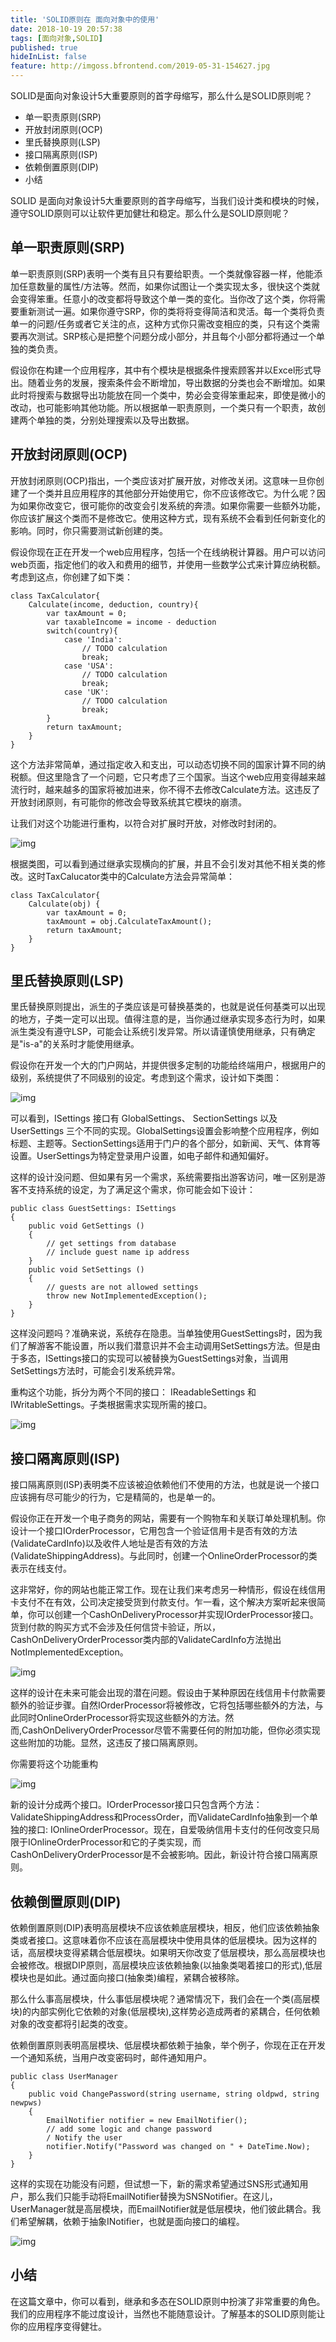 ```yaml
---
title: 'SOLID原则在 面向对象中的使用'
date: 2018-10-19 20:57:38
tags: [面向对象,SOLID]
published: true
hideInList: false
feature: http://imgoss.bfrontend.com/2019-05-31-154627.jpg
---
```


SOLID是面向对象设计5大重要原则的首字母缩写，那么什么是SOLID原则呢？

<!-- more -->

* 单一职责原则(SRP) 
* 开放封闭原则(OCP)
* 里氏替换原则(LSP)
* 接口隔离原则(ISP)
* 依赖倒置原则(DIP)
* 小结


SOLID 是面向对象设计5大重要原则的首字母缩写，当我们设计类和模块的时候，遵守SOLID原则可以让软件更加健壮和稳定。那么什么是SOLID原则呢？


## 单一职责原则(SRP)

单一职责原则(SRP)表明一个类有且只有要给职责。一个类就像容器一样，他能添加任意数量的属性/方法等。然而，如果你试图让一个类实现太多，很快这个类就会变得笨重。任意小的改变都将导致这个单一类的变化。当你改了这个类，你将需要重新测试一遍。如果你遵守SRP，你的类将将变得简洁和灵活。每一个类将负责单一的问题/任务或者它关注的点，这种方式你只需改变相应的类，只有这个类需要再次测试。SRP核心是把整个问题分成小部分，并且每个小部分都将通过一个单独的类负责。

假设你在构建一个应用程序，其中有个模块是根据条件搜索顾客并以Excel形式导出。随着业务的发展，搜索条件会不断增加，导出数据的分类也会不断增加。如果此时将搜索与数据导出功能放在同一个类中，势必会变得笨重起来，即使是微小的改动，也可能影响其他功能。所以根据单一职责原则，一个类只有一个职责，故创建两个单独的类，分别处理搜索以及导出数据。


## 开放封闭原则(OCP)

开放封闭原则(OCP)指出，一个类应该对扩展开放，对修改关闭。这意味一旦你创建了一个类并且应用程序的其他部分开始使用它，你不应该修改它。为什么呢？因为如果你改变它，很可能你的改变会引发系统的奔溃。如果你需要一些额外功能，你应该扩展这个类而不是修改它。使用这种方式，现有系统不会看到任何新变化的影响。同时，你只需要测试新创建的类。

假设你现在正在开发一个web应用程序，包括一个在线纳税计算器。用户可以访问web页面，指定他们的收入和费用的细节，并使用一些数学公式来计算应纳税额。考虑到这点，你创建了如下类：

```
class TaxCalculator{
    Calculate(income, deduction, country){
        var taxAmount = 0;
        var taxableIncome = income - deduction
        switch(country){
            case 'India':
                // TODO calculation
                break;
            case 'USA':
                // TODO calculation
                break;
            case 'UK':
                // TODO calculation
                break;
        }
        return taxAmount;
    }
}
```

这个方法非常简单，通过指定收入和支出，可以动态切换不同的国家计算不同的纳税额。但这里隐含了一个问题，它只考虑了三个国家。当这个web应用变得越来越流行时，越来越多的国家将被加进来，你不得不去修改Calculate方法。这违反了开放封闭原则，有可能你的修改会导致系统其它模块的崩溃。

让我们对这个功能进行重构，以符合对扩展时开放，对修改时封闭的。

![img](https://images.cnblogs.com/cnblogs_com/OceanEyes/836627/o_ocp.png)

根据类图，可以看到通过继承实现横向的扩展，并且不会引发对其他不相关类的修改。这时TaxCalucator类中的Calculate方法会异常简单：

```
class TaxCalculator{
    Calculate(obj) {
        var taxAmount = 0;
        taxAmount = obj.CalculateTaxAmount();
        return taxAmount;
    }
}
```

## 里氏替换原则(LSP)

里氏替换原则提出，派生的子类应该是可替换基类的，也就是说任何基类可以出现的地方，子类一定可以出现。值得注意的是，当你通过继承实现多态行为时，如果派生类没有遵守LSP，可能会让系统引发异常。所以请谨慎使用继承，只有确定是"is-a"的关系时才能使用继承。

假设你在开发一个大的门户网站，并提供很多定制的功能给终端用户，根据用户的级别，系统提供了不同级别的设定。考虑到这个需求，设计如下类图：

![img](https://images.cnblogs.com/cnblogs_com/OceanEyes/836627/o_ISettings.png)

可以看到，ISettings 接口有 GlobalSettings、 SectionSettings 以及UserSettings 三个不同的实现。GlobalSettings设置会影响整个应用程序，例如标题、主题等。SectionSettings适用于门户的各个部分，如新闻、天气、体育等设置。UserSettings为特定登录用户设置，如电子邮件和通知偏好。

这样的设计没问题、但如果有另一个需求，系统需要指出游客访问，唯一区别是游客不支持系统的设定，为了满足这个需求，你可能会如下设计：
```
public class GuestSettings: ISettings
{
    public void GetSettings () 
    {
        // get settings from database
        // include guest name ip address
    }
    public void SetSettings () 
    {
        // guests are not allowed settings
        throw new NotImplementedException();
    }
}
```

这样没问题吗？准确来说，系统存在隐患。当单独使用GuestSettings时，因为我们了解游客不能设置，所以我们潜意识并不会主动调用SetSettings方法。但是由于多态，ISettings接口的实现可以被替换为GuestSettings对象，当调用SetSettings方法时，可能会引发系统异常。

重构这个功能，拆分为两个不同的接口： IReadableSettings 和 IWritableSettings。子类根据需求实现所需的接口。

![img](https://images.cnblogs.com/cnblogs_com/OceanEyes/836627/o_lsp.png)

## 接口隔离原则(ISP)

接口隔离原则(ISP)表明类不应该被迫依赖他们不使用的方法，也就是说一个接口应该拥有尽可能少的行为，它是精简的，也是单一的。

假设你正在开发一个电子商务的网站，需要有一个购物车和关联订单处理机制。你设计一个接口IOrderProcessor，它用包含一个验证信用卡是否有效的方法(ValidateCardInfo)以及收件人地址是否有效的方法(ValidateShippingAddress)。与此同时，创建一个OnlineOrderProcessor的类表示在线支付。

这非常好，你的网站也能正常工作。现在让我们来考虑另一种情形，假设在线信用卡支付不在有效，公司决定接受货到付款支付。乍一看，这个解决方案听起来很简单，你可以创建一个CashOnDeliveryProcessor并实现IOrderProcessor接口。货到付款的购买方式不会涉及任何信贷卡验证，所以，CashOnDeliveryOrderProcessor类内部的ValidateCardInfo方法抛出NotImplementedException。

![img](https://images.cnblogs.com/cnblogs_com/OceanEyes/836627/o_IOrderProcess.png)

这样的设计在未来可能会出现的潜在问题。假设由于某种原因在线信用卡付款需要额外的验证步骤。自然IOrderProcessor将被修改，它将包括哪些额外的方法，与此同时OnlineOrderProcessor将实现这些额外的方法。然而,CashOnDeliveryOrderProcessor尽管不需要任何的附加功能，但你必须实现这些附加的功能。显然，这违反了接口隔离原则。

你需要将这个功能重构

![img](https://images.cnblogs.com/cnblogs_com/OceanEyes/836627/o_isp.png)

新的设计分成两个接口。IOrderProcessor接口只包含两个方法：ValidateShippingAddress和ProcessOrder，而ValidateCardInfo抽象到一个单独的接口: IOnlineOrderProcessor。现在，自爱吸纳信用卡支付的任何改变只局限于IOnlineOrderProcessor和它的子类实现，而CashOnDeliveryOrderProcessor是不会被影响。因此，新设计符合接口隔离原则。

## 依赖倒置原则(DIP)

依赖倒置原则(DIP)表明高层模块不应该依赖底层模块，相反，他们应该依赖抽象类或者接口。这意味着你不应该在高层模块中使用具体的低层模块。因为这样的话，高层模块变得紧耦合低层模块。如果明天你改变了低层模块，那么高层模块也会被修改。根据DIP原则，高层模块应该依赖抽象(以抽象类喝着接口的形式),低层模块也是如此。通过面向接口(抽象类)编程，紧耦合被移除。

那么什么事高层模块，什么事低层模块呢？通常情况下，我们会在一个类(高层模块)的内部实例化它依赖的对象(低层模块),这样势必造成两者的紧耦合，任何依赖对象的改变都将引起类的改变。

依赖倒置原则表明高层模块、低层模块都依赖于抽象，举个例子，你现在正在开发一个通知系统，当用户改变密码时，邮件通知用户。

```
public class UserManager
{
    public void ChangePassword(string username, string oldpwd, string newpws)
    {
        EmailNotifier notifier = new EmailNotifier();
        // add some logic and change password
        / Notify the user
        notifier.Notify("Password was changed on " + DateTime.Now);
    }
}
```

这样的实现在功能没有问题，但试想一下，新的需求希望通过SNS形式通知用户，那么我们只能手动将EmailNotifier替换为SNSNotifier。在这儿，UserManager就是高层模块，而EmailNotifier就是低层模块，他们彼此耦合。我们希望解耦，依赖于抽象INotifier，也就是面向接口的编程。

![img](https://images.cnblogs.com/cnblogs_com/OceanEyes/836627/o_dip.png)

## 小结
在这篇文章中，你可以看到，继承和多态在SOLID原则中扮演了非常重要的角色。我们的应用程序不能过度设计，当然也不能随意设计。了解基本的SOLID原则能让你的应用程序变得健壮。













































